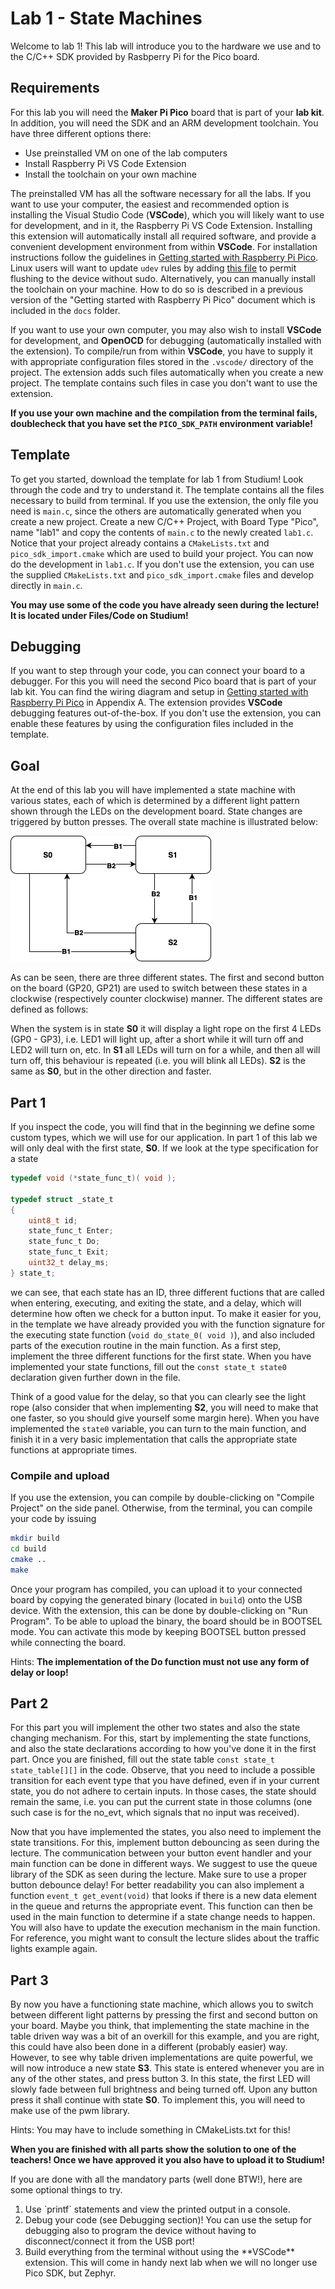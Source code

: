 # Lab 1 - State Machines

Welcome to lab 1! This lab will introduce you to the hardware we use and to the C/C++ SDK provided by Rasbperry Pi for the Pico board. 

## Requirements 

For this lab you will need the **Maker Pi Pico** board that is part of your **lab kit**.
In addition, you will need the SDK and an ARM development toolchain. You have three different options there:

- Use preinstalled VM on one of the lab computers
- Install Raspberry Pi VS Code Extension
- Install the toolchain on your own machine

The preinstalled VM has all the software necessary for all the labs.
If you want to use your computer, the easiest and recommended option is installing the Visual Studio Code (**VSCode**), which you will likely want to use for development, and in it, the Raspberry Pi VS Code Extension.
Installing this extension will automatically install all required software, and provide a convenient development environment from within **VSCode**.
For installation instructions follow the guidelines in [Getting started with Raspberry Pi Pico](https://datasheets.raspberrypi.com/pico/getting-started-with-pico.pdf).
Linux users will want to update `udev` rules by adding [this file](https://gist.githubusercontent.com/tjvr/3c406bddfe9ae0a3860a3a5e6b381a93/raw/78873b8f590540dd0771eeec61675a4af63c1685/99-pico.rules) to permit flushing to the device without sudo.
Alternatively, you can manually install the toolchain on your machine.
How to do so is described in a previous version of the "Getting started with Raspberry Pi Pico" document which is included in the `docs` folder.

If you want to use your own computer, you may also wish to install **VSCode** for development, and **OpenOCD** for debugging (automatically installed with the extension).
To compile/run from within **VSCode**, you have to supply it with appropriate configuration files stored in the `.vscode/` directory of the project.
The extension adds such files automatically when you create a new project.
The template contains such files in case you don't want to use the extension.

**If you use your own machine and the compilation from the terminal fails, doublecheck that you have set the `PICO_SDK_PATH` environment variable!**

<div style="page-break-after: always;"></div>

## Template 

To get you started, download the template for lab 1 from Studium!
Look through the code and try to understand it.
The template contains all the files necessary to build from terminal.
If you use the extension, the only file you need is `main.c`, since the others are automatically generated when you create a new project. 
Create a new C/C++ Project, with Board Type "Pico", name "lab1" and copy the contents of `main.c` to the newly created `lab1.c`.
Notice that your project already contains a `CMakeLists.txt` and `pico_sdk_import.cmake` which are used to build your project.
You can now do the development in `lab1.c`.
If you don't use the extension, you can use the supplied `CMakeLists.txt` and `pico_sdk_import.cmake` files and develop directly in `main.c`.

**You may use some of the code you have already seen during the lecture! It is located under Files/Code on Studium!** 

## Debugging 

If you want to step through your code, you can connect your board to a debugger.
For this you will need the second Pico board that is part of your lab kit.
You can find the wiring diagram and setup in [Getting started with Raspberry Pi Pico](https://datasheets.raspberrypi.com/pico/getting-started-with-pico.pdf) in Appendix A.
The extension provides **VSCode** debugging features out-of-the-box. 
If you don't use the extension, you can enable these features by using the configuration files included in the template.

## Goal 

At the end of this lab you will have implemented a state machine with various states, each of which is determined by a different light pattern shown through the LEDs on the development board. State changes are triggered by button presses. The overall state machine is illustrated below:

![State Machine](lab1_statemachine.png) 

As can be seen, there are three different states. The first and second button on the board (GP20, GP21) are used to switch between these states in a clockwise (respectively counter clockwise) manner. The different states are defined as follows:

When the system is in state **S0** it will display a light rope on the first 4 LEDs (GP0 - GP3), i.e. LED1 will light up, after a short while it will turn off and LED2 will turn on, etc. In **S1** all LEDs will turn on for a while, and then all will turn off, this behaviour is repeated (i.e. you will blink all LEDs). **S2** is the same as **S0**, but in the other direction and faster.


## Part 1 

If you inspect the code, you will find that in the beginning we define some custom types, which we will use for our application. In part 1 of this lab we will only deal with the first state, **S0**. If we look at the type specification for a state

```C 
typedef void (*state_func_t)( void );

typedef struct _state_t
{
    uint8_t id;
    state_func_t Enter;
    state_func_t Do;
    state_func_t Exit;
    uint32_t delay_ms;
} state_t;
```
we can see, that each state has an ID, three different fuctions that are called when entering, executing, and exiting the state, and a delay, which will determine how often we check for a button input. To make it easier for you, in the template we have already provided you with the function signature for the executing state function (`void do_state_0( void )`), and also included parts of the execution routine in the main function. As a first step, implement the three different functions for the first state. When you have implemented your state functions, fill out the `const state_t state0` declaration given further down in the file.

Think of a good value for the delay, so that you can clearly see the light rope (also consider that when implementing **S2**, you will need to make that one faster, so you should give yourself some margin here). When you have implemented the `state0` variable, you can turn to the main function, and finish it in a very basic implementation that calls the appropriate state functions at appropriate times.

<div style="page-break-after: always;"></div>

### Compile and upload 
If you use the extension, you can compile by double-clicking on "Compile Project" on the side panel.
Otherwise, from the terminal, you can compile your code by issuing



```bash
mkdir build
cd build
cmake ..
make
```

Once your program has compiled, you can upload it to your connected board by copying the generated binary (located in `build`) onto the USB device.
With the extension, this can be done by double-clicking on "Run Program".
To be able to upload the binary, the board should be in BOOTSEL mode.
You can activate this mode by keeping BOOTSEL button pressed while connecting the board.

Hints: **The implementation of the Do function must not use any form of delay or loop!**

## Part 2 

For this part you will implement the other two states and also the state changing mechanism. For this, start by implementing the state functions, and also the state declarations according to how you've done it in the first part. Once you are finished, fill out the state table `const state_t state_table[][]` in the code. Observe, that you need to include a possible transition for each event type that you have defined, even if in your current state, you do not adhere to certain inputs. In those cases, the state should remain the same, i.e. you can put the current state in those columns (one such case is for the no_evt, which signals that no input was received).

Now that you have implemented the states, you also need to implement the state transitions. For this, implement button debouncing as seen during the lecture. The communication between your button event handler and your main function can be done in different ways. We suggest to use the queue library of the SDK as seen during the lecture. Make sure to use a proper button debounce delay! For better readability you can also implement a function `event_t get_event(void)` that looks if there is a new data element in the queue and returns the appropriate event. This function can then be used in the main function to determine if a state change needs to happen. 
You will also have to update the execution mechanism in the main function. For reference, you might want to consult the lecture slides about the traffic lights example again. 

<div style="page-break-after: always;"></div>

## Part 3

By now you have a functioning state machine, which allows you to switch between different light patterns by pressing the first and second button on your board. Maybe you think, that implementing the state machine in the table driven way was a bit of an overkill for this example, and you are right, this could have also been done in a different (probably easier) way. However, to see why table driven implementations are quite powerful, we will now introduce a new state **S3**. This state is entered whenever you are in any of the other states, and press button 3. In this state, the first LED will slowly fade between full brightness and being turned off. Upon any button press it shall continue with state **S0**. To implement this, you will need to make use of the pwm library. 

Hints: You may have to include something in CMakeLists.txt for this! 

**When you are finished with all parts show the solution to one of the teachers! Once we have approved it you also have to upload it to Studium!** 

If you are done with all the mandatory parts (well done BTW!), here are some optional things to try.

<ol>
<li> Use `printf` statements and view the printed output in a console.</li>
<li> Debug your code (see Debugging section)! You can use the setup for debugging also to program the device without having to disconnect/connect it from the USB port!</li>
<li> Build everything from the terminal without using the **VSCode** extension.
This will come in handy next lab when we will no longer use Pico SDK, but Zephyr.</li>
</ol>